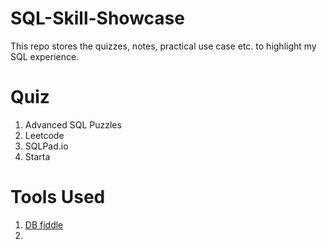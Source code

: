 # SQL-Skill-Showcase
This repo stores the quizzes, notes, practical use case etc. to highlight my SQL experience. 

# Quiz

1. Advanced SQL Puzzles
2. Leetcode
3. SQLPad.io
4. Starta

# Tools Used

1. [DB fiddle](https://www.db-fiddle.com/)
2. 